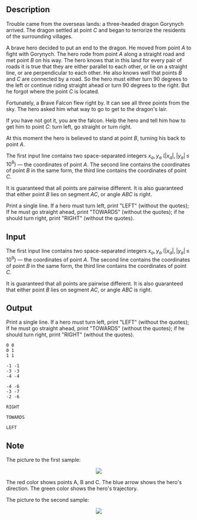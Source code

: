 ## Description

<div><p>Trouble came from the overseas lands: a three-headed dragon Gorynych arrived. The dragon settled at point <span class="tex-span"><i>C</i></span> and began to terrorize the residents of the surrounding villages.</p><p>A brave hero decided to put an end to the dragon. He moved from point <span class="tex-span"><i>A</i></span> to fight with Gorynych. The hero rode from point <span class="tex-span"><i>A</i></span> along a straight road and met point <span class="tex-span"><i>B</i></span> on his way. The hero knows that in this land for every pair of roads it is true that they are either parallel to each other, or lie on a straight line, or are perpendicular to each other. He also knows well that points <span class="tex-span"><i>B</i></span> and <span class="tex-span"><i>C</i></span> are connected by a road. So the hero must either turn 90 degrees to the left or continue riding straight ahead or turn 90 degrees to the right. But he forgot where the point <span class="tex-span"><i>C</i></span> is located.</p><p>Fortunately, a Brave Falcon flew right by. It can see all three points from the sky. The hero asked him what way to go to get to the dragon's lair.</p><p>If you have not got it, you are the falcon. Help the hero and tell him how to get him to point <span class="tex-span"><i>C</i></span>: turn left, go straight or turn right.</p><p>At this moment the hero is believed to stand at point <span class="tex-span"><i>B</i></span>, turning his back to point <span class="tex-span"><i>A</i></span>.</p></div><div class="input-specification"><p>The first input line contains two space-separated integers <span class="tex-span"><i>x</i><sub class="lower-index"><i>a</i></sub>, <i>y</i><sub class="lower-index"><i>a</i></sub></span> <span class="tex-span">(|<i>x</i><sub class="lower-index"><i>a</i></sub>|, |<i>y</i><sub class="lower-index"><i>a</i></sub>| ≤ 10<sup class="upper-index">9</sup>)</span> — the coordinates of point <span class="tex-span"><i>A</i></span>. The second line contains the coordinates of point <span class="tex-span"><i>B</i></span> in the same form, the third line contains the coordinates of point <span class="tex-span"><i>C</i></span>.</p><p>It is guaranteed that all points are pairwise different. It is also guaranteed that either point <span class="tex-span"><i>B</i></span> lies on segment <span class="tex-span"><i>AC</i></span>, or angle <span class="tex-span"><i>ABC</i></span> is right.</p></div><div class="output-specification"><p>Print a single line. If a hero must turn left, print "LEFT" (without the quotes); If he must go straight ahead, print "TOWARDS" (without the quotes); if he should turn right, print "RIGHT" (without the quotes).</p></div>

## Input

<p>The first input line contains two space-separated integers <span class="tex-span"><i>x</i><sub class="lower-index"><i>a</i></sub>, <i>y</i><sub class="lower-index"><i>a</i></sub></span> <span class="tex-span">(|<i>x</i><sub class="lower-index"><i>a</i></sub>|, |<i>y</i><sub class="lower-index"><i>a</i></sub>| ≤ 10<sup class="upper-index">9</sup>)</span> — the coordinates of point <span class="tex-span"><i>A</i></span>. The second line contains the coordinates of point <span class="tex-span"><i>B</i></span> in the same form, the third line contains the coordinates of point <span class="tex-span"><i>C</i></span>.</p><p>It is guaranteed that all points are pairwise different. It is also guaranteed that either point <span class="tex-span"><i>B</i></span> lies on segment <span class="tex-span"><i>AC</i></span>, or angle <span class="tex-span"><i>ABC</i></span> is right.</p>

## Output

<p>Print a single line. If a hero must turn left, print "LEFT" (without the quotes); If he must go straight ahead, print "TOWARDS" (without the quotes); if he should turn right, print "RIGHT" (without the quotes).</p>





```input1
0 0
0 1
1 1

```




```input2
-1 -1
-3 -3
-4 -4

```




```input3
-4 -6
-3 -7
-2 -6

```




```output1
RIGHT

```




```output2
TOWARDS

```




```output3
LEFT

```



## Note

<p>The picture to the first sample: </p><center><img class="tex-graphics" src="file://MCM6IzUW.png" style="max-width: 100.0%;max-height: 100.0%;"></center><p>The red color shows points A, B and C. The blue arrow shows the hero's direction. The green color shows the hero's trajectory.</p><p>The picture to the second sample: </p><center><img class="tex-graphics" src="file://FOSNvWTZ.png" style="max-width: 100.0%;max-height: 100.0%;"></center>
